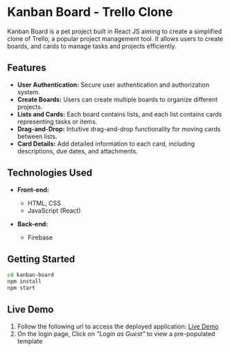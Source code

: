 # Kanban Board - Trello Clone

Kanban Board is a pet project built in React JS aiming to create a simplified clone of Trello, a popular project management tool. It allows users to create boards, and cards to manage tasks and projects efficiently.

## Features

- **User Authentication:** Secure user authentication and authorization system.
- **Create Boards:** Users can create multiple boards to organize different projects.
- **Lists and Cards:** Each board contains lists, and each list contains cards representing tasks or items.
- **Drag-and-Drop:** Intuitive drag-and-drop functionality for moving cards between lists.
- **Card Details:** Add detailed information to each card, including descriptions, due dates, and attachments.

## Technologies Used

- **Front-end:**
  - HTML, CSS
  - JavaScript (React)

- **Back-end:**
  - Firebase

## Getting Started

```bash
cd kanban-board
npm install
npm start
```

## Live Demo
1. Follow the following url to access the deployed application: [Live Demo](https://main--loquacious-longma-371537.netlify.app/)
2. On the login page, Click on *"Login as Guest"* to view a pre-populated template


